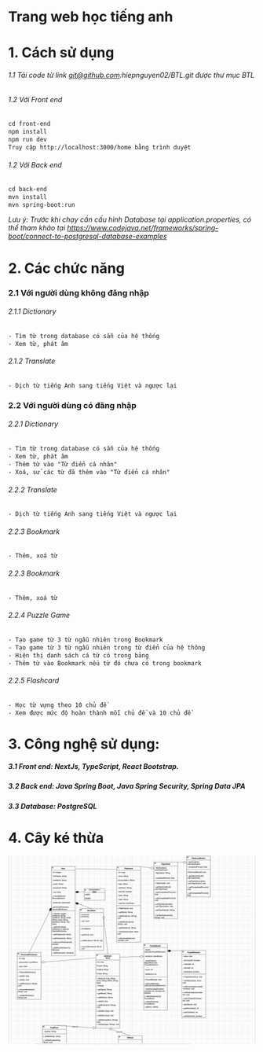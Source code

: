 # Trang web học tiếng anh

# 1. Cách sử dụng

###### 1.1 Tải code từ link *git@github.com:hiepnguyen02/BTL.git* được thư mục BTL

###### 1.2 Với Front end

    cd front-end
    npm install
    npm run dev
    Truy cập http://localhost:3000/home bằng trình duyệt

###### 1.2 Với Back end

    cd back-end
    mvn install
    mvn spring-boot:run

*Lưu ý: Trước khi chạy cần cấu hình Database tại application.properties, có thể tham khảo
tại https://www.codejava.net/frameworks/spring-boot/connect-to-postgresql-database-examples*

# 2. Các chức năng

### 2.1 Với người dùng không đăng nhập

###### 2.1.1 Dictionary

    - Tìm từ trong database có sẵn của hệ thống
    - Xem từ, phát âm

###### 2.1.2 Translate

    - Dịch từ tiếng Anh sang tiếng Việt và ngược lại

### 2.2 Với người dùng có đăng nhập

###### 2.2.1 Dictionary

    - Tìm từ trong database có sẵn của hệ thống
    - Xem từ, phát âm
    - Thêm từ vào "Từ điển cá nhân"
    - Xoá, sử các từ đã thêm vào "Từ điển cá nhân"

###### 2.2.2 Translate

    - Dịch từ tiếng Anh sang tiếng Việt và ngược lại

###### 2.2.3 Bookmark

    - Thêm, xoá từ

###### 2.2.3 Bookmark

    - Thêm, xoá từ

###### 2.2.4 Puzzle Game

    - Tạo game từ 3 từ ngẫu nhiên trong Bookmark
    - Tạo game từ 3 từ ngẫu nhiên trong từ điển của hệ thông
    - Hiện thị danh sách cá từ có trong bảng
    - Thêm từ vào Bookmark nếu từ đó chưa có trong bookmark

###### 2.2.5 Flashcard

    - Học từ vựng theo 10 chủ đề
    - Xem được mức độ hoàn thành mỗi chủ đề và 10 chủ đề

# 3. Công nghệ sử dụng:

##### 3.1 Front end: NextJs, TypeScript, React Bootstrap.

##### 3.2 Back end: Java Spring Boot, Java Spring Security, Spring Data JPA

##### 3.3 Database: PostgreSQL

# 4. Cây ké thừa

![Screenshot 2023-11-30 at 16.04.44.png](Screenshot%202023-11-30%20at%2016.04.44.png)



